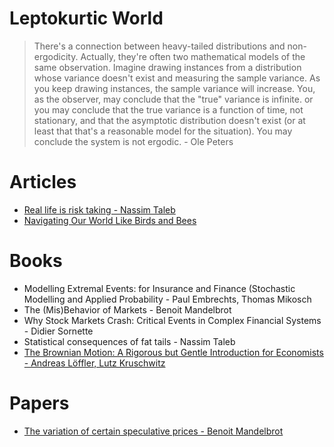 # Leptokurtic World

> There's a connection between heavy-tailed distributions and non-ergodicity. Actually, they're often two mathematical models of the same observation. Imagine drawing instances from a distribution whose variance doesn't exist and measuring the sample variance. As you keep drawing instances, the sample variance will increase. You, as the observer, may conclude that the "true" variance is infinite. or you may conclude that the true variance is a function of time, not stationary, and that the asymptotic distribution doesn't exist (or at least that that's a reasonable model for the situation). You may conclude the system is not ergodic. - Ole Peters

# Articles

- [Real life is risk taking - Nassim Taleb](https://medium.com/@nntaleb/real-life-is-risk-taking-ac424efd5fcc)
- [Navigating Our World Like Birds and Bees](https://well.blogs.nytimes.com/2014/01/01/navigating-our-world-like-birds-and-bees/)

# Books

- Modelling Extremal Events: for Insurance and Finance (Stochastic Modelling and Applied Probability - Paul Embrechts, Thomas Mikosch
- The (Mis)Behavior of Markets - Benoit Mandelbrot
- Why Stock Markets Crash: Critical Events in Complex Financial Systems - Didier Sornette
- Statistical consequences of fat tails - Nassim Taleb
- [The Brownian Motion: A Rigorous but Gentle Introduction for Economists - Andreas Löffler, Lutz Kruschwitz](https://www.goodreads.com/book/show/47155033-the-brownian-motion)

# Papers

- [The variation of certain speculative prices - Benoit Mandelbrot](web.williams.edu/Mathematics/sjmiller/public_html/341Fa09/econ/Mandelbroit_VariationCertainSpeculativePrices.pdf)
